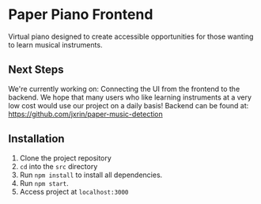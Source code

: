 # Paper Piano Frontend

Virtual piano designed to create accessible opportunities for those wanting to learn musical instruments.

## Next Steps
We're currently working on:
Connecting the UI from the frontend to the backend. We hope that many users who like learning instruments at a very low cost would use our project on a daily basis! Backend can be found at: https://github.com/jxrin/paper-music-detection

## Installation
1. Clone the project repository
2. `cd` into the `src` directory
3. Run `npm install` to install all dependencies.
4. Run `npm start`.
5. Access project at `localhost:3000`

